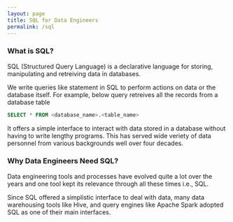 ```yaml
---
layout: page
title: SQL for Data Engineers
permalink: /sql
---
```


### What is SQL?

SQL (Structured Query Language) is a declarative language for storing, manipulating and retreiving data in databases.

We write queries like statement in SQL to perform actions on data or the database itself. For example, below query retreives all the records from a database table

```sql
SELECT * FROM <database_name>.<table_name> 
```

It offers a simple interface to interact with data stored in a database without having to write lengthy programs. This has served wide veriety of data personnel from various backgrounds well over four decades.

### Why Data Engineers Need SQL?

Data engineering tools and processes have evolved quite a lot over the years and one tool kept its relevance through all these times i.e., SQL.

Since SQL offered a simplistic interface to deal with data, many data warehousing tools like Hive, and query engines like Apache Spark adopted SQL as one of their main interfaces.
